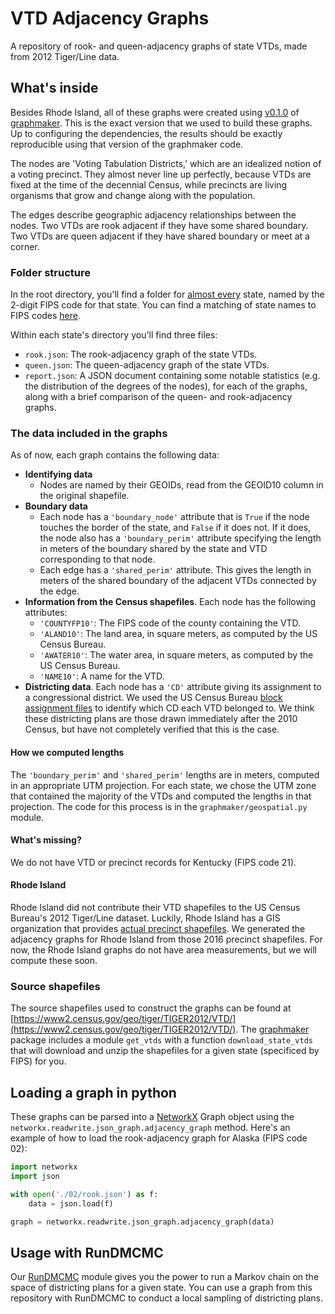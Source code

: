# VTD Adjacency Graphs

A repository of rook- and queen-adjacency graphs of state VTDs, made from 2012 Tiger/Line data.

## What's inside

Besides Rhode Island, all of these graphs were created using [v0.1.0](https://github.com/gerrymandr/graphmaker/releases/tag/v0.1.0) of [graphmaker](https://github.com/gerrymandr/graphmaker). This is the exact version that we used to build these graphs. Up to configuring the dependencies, the results should be exactly reproducible using that version of the graphmaker code.

The nodes are 'Voting Tabulation Districts,' which are an idealized notion of a voting precinct. They almost never line up perfectly, because VTDs are fixed at the time of the decennial Census, while precincts are living organisms that grow and change along with the population.

The edges describe geographic adjacency relationships between the nodes. Two VTDs are rook adjacent if they have some shared boundary. Two VTDs are queen adjacent if they have shared boundary or meet at a corner.

### Folder structure

In the root directory, you'll find a folder for [almost every](#whats-missing) state, named by the 2-digit FIPS code for that state. You can find a matching of state names to FIPS codes [here](https://www.mcc.co.mercer.pa.us/dps/state_fips_code_listing.htm).

Within each state's directory you'll find three files:

- `rook.json`: The rook-adjacency graph of the state VTDs.
- `queen.json`: The queen-adjacency graph of the state VTDs.
- `report.json`: A JSON document containing some notable statistics (e.g. the distribution of the degrees of the nodes), for each of the graphs, along with a brief comparison of the queen- and rook-adjacency graphs.

### The data included in the graphs

As of now, each graph contains the following data:

- **Identifying data**
  - Nodes are named by their GEOIDs, read from the GEOID10 column in the original shapefile.
- **Boundary data**
  - Each node has a `'boundary_node'` attribute that is `True` if the node touches the border of the state, and `False` if it does not. If it does, the node also has a `'boundary_perim'` attribute specifying the length in meters of the boundary shared by the state and VTD corresponding to that node.
  - Each edge has a `'shared_perim'` attribute. This gives the length in meters of the shared boundary of the adjacent VTDs connected by the edge.
- **Information from the Census shapefiles**. Each node has the following attributes:
  - `'COUNTYFP10'`: The FIPS code of the county containing the VTD.
  - `'ALAND10'`: The land area, in square meters, as computed by the US Census Bureau.
  - `'AWATER10'`: The water area, in square meters, as computed by the US Census Bureau.
  - `'NAME10'`: A name for the VTD.
- **Districting data**. Each node has a `'CD'` attribute giving its assignment to a congressional district. We used the US Census Bureau [block assignment files](https://www.census.gov/geo/maps-data/data/baf.html) to identify which CD each VTD belonged to. We think these districting plans are those drawn immediately after the 2010 Census, but have not completely verified that this is the case.

#### How we computed lengths

The `'boundary_perim'` and `'shared_perim'` lengths are in meters, computed in an appropriate UTM projection. For each state, we chose the UTM zone that contained the majority of the VTDs and computed the lengths in that projection. The code for this process is in the `graphmaker/geospatial.py` module.

#### What's missing?

We do not have VTD or precinct records for Kentucky (FIPS code 21).

#### Rhode Island

Rhode Island did not contribute their VTD shapefiles to the US Census Bureau's 2012 Tiger/Line dataset. Luckily, Rhode Island has a GIS organization that provides [actual precinct shapefiles](http://www.rigis.org/datasets/voting-precincts). We generated the adjacency graphs for Rhode Island from those 2016 precinct shapefiles. For now, the Rhode Island graphs do not have area measurements, but we will compute these soon.

### Source shapefiles

The source shapefiles used to construct the graphs can be found at [https://www2.census.gov/geo/tiger/TIGER2012/VTD/](https://www2.census.gov/geo/tiger/TIGER2012/VTD/). The [graphmaker](https://github.com/gerrymandr/graphmaker/) package includes a module `get_vtds` with a function `download_state_vtds` that will download and unzip the shapefiles for a given state (specificed by FIPS) for you.

## Loading a graph in python

These graphs can be parsed into a [NetworkX](https://networkx.github.io/documentation/stable/index.html) Graph object using the `networkx.readwrite.json_graph.adjacency_graph` method. Here's an example of how to load the rook-adjacency graph for Alaska (FIPS code 02):

```python
import networkx
import json

with open('./02/rook.json') as f:
    data = json.load(f)

graph = networkx.readwrite.json_graph.adjacency_graph(data)
```

## Usage with RunDMCMC

Our [RunDMCMC](https://github.com/gerrymandr/RunDMCMC) module gives you the power to run a Markov chain on the space of districting plans for a given state. You can use a graph from this repository with RunDMCMC to conduct a local sampling of districting plans.

